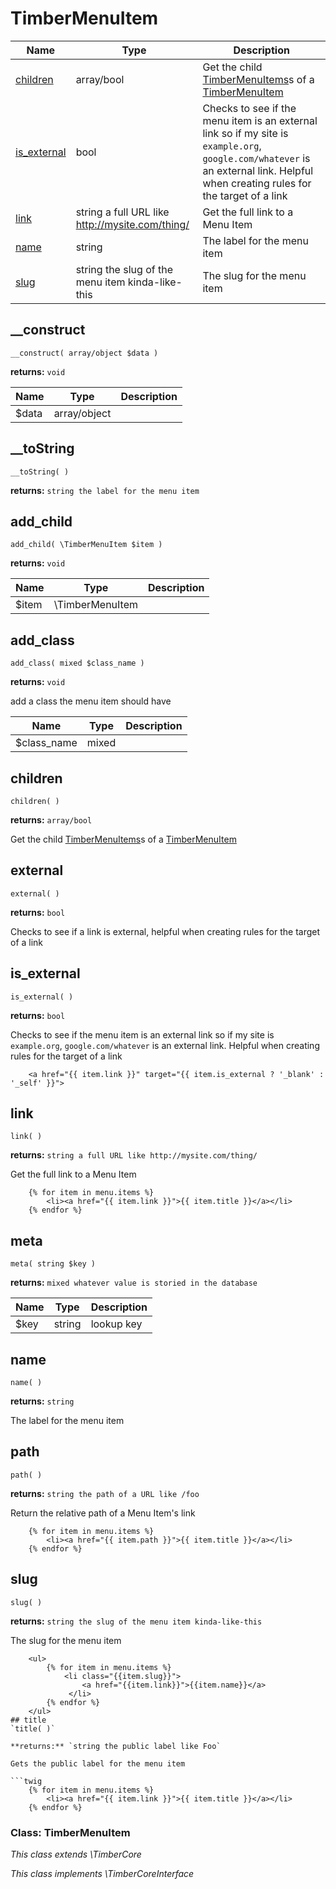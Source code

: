 
# TimberMenuItem




Name | Type | Description
---- | ---- | -----------
[children](#children) | array/bool | Get the child [TimberMenuItems](#TimberMenuItem)s of a [TimberMenuItem](#TimberMenuItem)
[is_external](#is_external) | bool | Checks to see if the menu item is an external link so if my site is `example.org`, `google.com/whatever` is an external link. Helpful when creating rules for the target of a link
[link](#link) | string a full URL like http://mysite.com/thing/ | Get the full link to a Menu Item
[name](#name) | string | The label for the menu item
[slug](#slug) | string the slug of the menu item kinda-like-this | The slug for the menu item
## __construct
`__construct( array/object $data )`

**returns:** `void`



Name | Type | Description
---- | ---- | -----------
$data | array/object | 


## __toString
`__toString( )`

**returns:** `string the label for the menu item`




## add_child
`add_child( \TimberMenuItem $item )`

**returns:** `void`



Name | Type | Description
---- | ---- | -----------
$item | \TimberMenuItem | 


## add_class
`add_class( mixed $class_name )`

**returns:** `void`

add a class the menu item should have

Name | Type | Description
---- | ---- | -----------
$class_name | mixed | 


## children
`children( )`

**returns:** `array/bool`

Get the child [TimberMenuItems](#TimberMenuItem)s of a [TimberMenuItem](#TimberMenuItem)


## external
`external( )`

**returns:** `bool`

Checks to see if a link is external, helpful when creating rules for the target of a link


## is_external
`is_external( )`

**returns:** `bool`

Checks to see if the menu item is an external link so if my site is `example.org`, `google.com/whatever` is an external link. Helpful when creating rules for the target of a link

```twig
	<a href="{{ item.link }}" target="{{ item.is_external ? '_blank' : '_self' }}">
```
## link
`link( )`

**returns:** `string a full URL like http://mysite.com/thing/`

Get the full link to a Menu Item

```twig
	{% for item in menu.items %}
	    <li><a href="{{ item.link }}">{{ item.title }}</a></li>
	{% endfor %}
```
## meta
`meta( string $key )`

**returns:** `mixed whatever value is storied in the database`



Name | Type | Description
---- | ---- | -----------
$key | string | lookup key


## name
`name( )`

**returns:** `string`

The label for the menu item


## path
`path( )`

**returns:** `string the path of a URL like /foo`

Return the relative path of a Menu Item's link

```twig
	{% for item in menu.items %}
	    <li><a href="{{ item.path }}">{{ item.title }}</a></li>
	{% endfor %}
```
## slug
`slug( )`

**returns:** `string the slug of the menu item kinda-like-this`

The slug for the menu item

```twig
	<ul>
	    {% for item in menu.items %}
	        <li class="{{item.slug}}">
	            <a href="{{item.link}}">{{item.name}}</a>
	         </li>
	    {% endfor %}
	</ul>
## title
`title( )`

**returns:** `string the public label like Foo`

Gets the public label for the menu item

```twig
	{% for item in menu.items %}
	    <li><a href="{{ item.link }}">{{ item.title }}</a></li>
	{% endfor %}
```

### Class: TimberMenuItem



*This class extends \TimberCore*

*This class implements \TimberCoreInterface*

